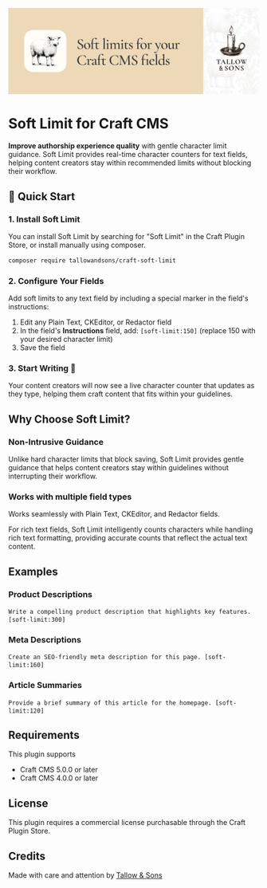 ![Banner](./docs/img/banner.png)

# Soft Limit for Craft CMS

**Improve authorship experience quality** with gentle character limit guidance. Soft Limit provides real-time character counters for text fields, helping content creators stay within recommended limits without blocking their workflow.

## 🔧 Quick Start

### 1. Install Soft Limit

You can install Soft Limit by searching for "Soft Limit" in the Craft Plugin Store, or install manually using composer.

```bash
composer require tallowandsons/craft-soft-limit
```

### 2. Configure Your Fields

Add soft limits to any text field by including a special marker in the field's instructions:

1. Edit any Plain Text, CKEditor, or Redactor field
2. In the field's **Instructions** field, add: `[soft-limit:150]` (replace 150 with your desired character limit)
3. Save the field

### 3. Start Writing 🎉

Your content creators will now see a live character counter that updates as they type, helping them craft content that fits within your guidelines.

## Why Choose Soft Limit?

### Non-Intrusive Guidance
Unlike hard character limits that block saving, Soft Limit provides gentle guidance that helps content creators stay within guidelines without interrupting their workflow.

### Works with multiple field types
Works seamlessly with Plain Text, CKEditor, and Redactor fields.

For rich text fields, Soft Limit intelligently counts characters while handling rich text formatting, providing accurate counts that reflect the actual text content.

## Examples

### Product Descriptions
```
Write a compelling product description that highlights key features. [soft-limit:300]
```

### Meta Descriptions
```
Create an SEO-friendly meta description for this page. [soft-limit:160]
```

### Article Summaries
```
Provide a brief summary of this article for the homepage. [soft-limit:120]
```

## Requirements
This plugin supports
- Craft CMS 5.0.0 or later
- Craft CMS 4.0.0 or later

## License

This plugin requires a commercial license purchasable through the Craft Plugin Store.

## Credits

Made with care and attention by [Tallow &amp; Sons](https://github.com/tallowandsons)
